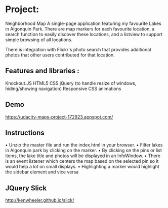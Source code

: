 # Project: 

Neighborhood Map A single-page application featuring my favourite Lakes in Algonquin Park.  There are map markers for each favourite location, a search function to easily discover these locations, and a listview to support simple browsing of all locations. 

There is integration with Flickr's photo search that provides additional photos that other users contributed for that location.

## Features and libraries :

Knockout.JS
HTML5
CSS
jQuery (to handle resize of windows, hiding/showing navigation)
Responsive CSS
animations


## Demo

https://udacity-maps-project-172923.appspot.com/

## Instructions
• Unzip the master file and run the index.html in your browser.
• Filter lakes in Algonquin park by clicking on the marker.
• By clicking on the pins or list items, the lake title and photos will be displayed in an InfoWindow.
• There is an event listener which centers the map based on the selected pin so it would help a lot on small displays.
• Highlighting a marker would highlight the sidebar element and vice versa

## JQuery Slick
http://kenwheeler.github.io/slick/

